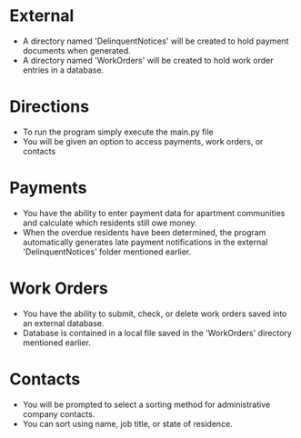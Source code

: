 # External
- A directory named 'DelinquentNotices' will be created to hold payment documents when generated.
- A directory named 'WorkOrders' will be created to hold work order entries in a database.
# Directions
- To run the program simply execute the main.py file
- You will be given an option to access payments, work orders, or contacts
# Payments
- You have the ability to enter payment data for apartment communities and calculate which residents still owe money.
- When the overdue residents have been determined, the program automatically generates late payment notifications in the external 'DelinquentNotices' folder mentioned earlier.
# Work Orders
- You have the ability to submit, check, or delete work orders saved into an external database.
- Database is contained in a local file saved in the 'WorkOrders' directory mentioned earlier.
# Contacts
- You will be prompted to select a sorting method for administrative company contacts.
- You can sort using name, job title, or state of residence.
